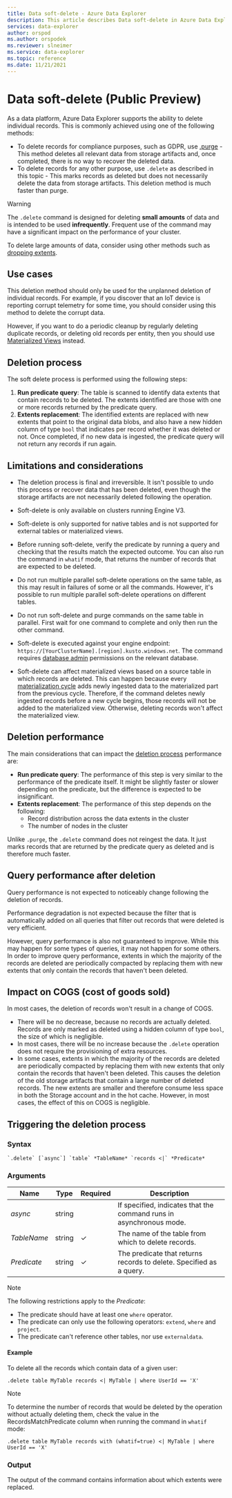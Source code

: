 ```yaml
---
title: Data soft-delete - Azure Data Explorer
description: This article describes Data soft-delete in Azure Data Explorer.
services: data-explorer
author: orspod
ms.author: orspodek
ms.reviewer: slneimer
ms.service: data-explorer
ms.topic: reference
ms.date: 11/21/2021
---
```

# Data soft-delete (Public Preview)

As a data platform, Azure Data Explorer supports the ability to delete individual records. This is commonly achieved using one of the following methods:

* To delete records for compliance purposes, such as GDPR, use [.purge](./data-purge.md) - This method deletes all relevant data from storage artifacts and, once completed, there is no way to recover the deleted data.
* To delete records for any other purpose, use `.delete` as described in this topic - This marks records as deleted but does not necessarily delete the data from storage artifacts. This deletion method is much faster than purge.

> [!WARNING]
> The `.delete` command is designed for deleting **small amounts** of data and is intended to be used **infrequently**. Frequent use of the command may have a significant impact on the performance of your cluster.
>
> To delete large amounts of data, consider using other methods such as [dropping extents](../management/drop-extents.md).

## Use cases

This deletion method should only be used for the unplanned deletion of individual records. For example, if you discover that an IoT device is reporting corrupt telemetry for some time, you should consider using this method to delete the corrupt data.

However, if you want to do a periodic cleanup by regularly deleting duplicate records, or deleting old records per entity, then you should use [Materialized Views](../management/materialized-views/materialized-view-overview.md) instead.

## Deletion process

The soft delete process is performed using the following steps:

1. **Run predicate query**: The table is scanned to identify data extents that contain records to be deleted. The extents identified are those with one or more records returned by the predicate query.
1. **Extents replacement**: The identified extents are replaced with new extents that point to the original data blobs, and also have a new hidden column of type `bool` that indicates per record whether it was deleted or not. Once completed, if no new data is ingested, the predicate query will not return any records if run again.

## Limitations and considerations

* The deletion process is final and irreversible. It isn't possible to undo this process or recover data that has been deleted, even though the storage artifacts are not necessarily deleted following the operation.

* Soft-delete is only available on clusters running Engine V3.

* Soft-delete is only supported for native tables and is not supported for external tables or materialized views.

* Before running soft-delete, verify the predicate by running a query and checking that the results match the expected outcome. You can also run the command in `whatif` mode, that returns the number of records that are expected to be deleted.

* Do not run multiple parallel soft-delete operations on the same table, as this may result in failures of some or all the commands. However, it's possible to run multiple parallel soft-delete operations on different tables.

* Do not run soft-delete and purge commands on the same table in parallel. First wait for one command to complete and only then run the other command.

* Soft-delete is executed against your engine endpoint: `https://[YourClusterName].[region].kusto.windows.net`. The command requires [database admin](../management/access-control/role-based-authorization.md) permissions on the relevant database.

* Soft-delete can affect materialized views based on a source table in which records are deleted. This can happen because every [materialization cycle](../management/materialized-views/materialized-view-overview.md#how-materialized-views-work) adds newly ingested data to the materialized part from the previous cycle. Therefore, if the command deletes newly ingested records before a new cycle begins, those records will not be added to the materialized view. Otherwise, deleting records won't affect the materialized view.

## Deletion performance

The main considerations that can impact the [deletion process](#deletion-process) performance are:

* **Run predicate query**: The performance of this step is very similar to the performance of the predicate itself. It might be slightly faster or slower depending on the predicate, but the difference is expected to be insignificant.
* **Extents replacement**: The performance of this step depends on the following:
    * Record distribution across the data extents in the cluster
    * The number of nodes in the cluster

Unlike `.purge`, the `.delete` command does not reingest the data. It just marks records that are returned by the predicate query as deleted and is therefore much faster.

## Query performance after deletion


Query performance is not expected to noticeably change following the deletion of records.

Performance degradation is not expected because the filter that is automatically added on all queries that filter out records that were deleted is very efficient.

However, query performance is also not guaranteed to improve. While this may happen for some types of queries, it may not happen for some others. In order to improve query performance, extents in which the majority of the records are deleted are periodically compacted by replacing them with new extents that only contain the records that haven't been deleted.

## Impact on COGS (cost of goods sold)

In most cases, the deletion of records won't result in a change of COGS.

* There will be no decrease, because no records are actually deleted. Records are only marked as deleted using a hidden column of type `bool`, the size of which is negligible.
* In most cases, there will be no increase because the `.delete` operation does not require the provisioning of extra resources.
* In some cases, extents in which the majority of the records are deleted are periodically compacted by replacing them with new extents that only contain the records that haven't been deleted. This causes the deletion of the old storage artifacts that contain a large number of deleted records. The new extents are smaller and therefore consume less space in both the Storage account and in the hot cache. However, in most cases, the effect of this on COGS is negligible.

## Triggering the deletion process

### Syntax

```kusto
`.delete` [`async`] `table` *TableName* `records <|` *Predicate*
```

### Arguments

|Name|Type|Required|Description|
|--|--|--|--|
|*async*|string||If specified, indicates that the command runs in asynchronous mode.|
|*TableName*|string|&check;|The name of the table from which to delete records.|
|*Predicate*|string|&check;|The predicate that returns records to delete. Specified as a query.|

> [!NOTE]
> The following restrictions apply to the *Predicate*:
>
> * The predicate should have at least one `where` operator.
> * The predicate can only use the following operators: `extend`, `where` and `project`.
> * The predicate can't reference other tables, nor use `externaldata`.

#### Example

To delete all the records which contain data of a given user:

```kusto
.delete table MyTable records <| MyTable | where UserId == 'X'
```

> [!NOTE]
>
> To determine the number of records that would be deleted by the operation without actually deleting them, check the value in the RecordsMatchPredicate column when running the command in `whatif` mode:
>
> ```kusto
> .delete table MyTable records with (whatif=true) <| MyTable | where UserId == 'X'
> ```

### Output

The output of the command contains information about which extents were replaced.
